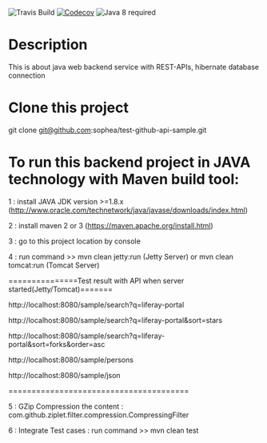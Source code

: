 ![Travis Build](https://travis-ci.org/sophea/test-github-api-sample.svg?branch=master)
[![Codecov](https://codecov.io/github/sophea/test-github-api-sample/coverage.svg?branch=master)](https://codecov.io/github/sophea/test-github-api-sample?branch=master)
![Java 8 required](https://img.shields.io/badge/java-8-brightgreen.svg)

# Description
This is about java web backend service with REST-APIs, hibernate database connection

# Clone this project
 git clone git@github.com:sophea/test-github-api-sample.git
  

# To run this backend project in JAVA technology with Maven build tool:

1 : install JAVA JDK version >=1.8.x  (http://www.oracle.com/technetwork/java/javase/downloads/index.html)

2 : install maven 2 or 3  (https://maven.apache.org/install.html)

3 : go to this project location by console

4 : run command >> mvn clean jetty:run (Jetty Server) or mvn clean tomcat:run (Tomcat Server)

   
===============Test result with API when server started(Jetty/Tomcat)=======

http://localhost:8080/sample/search?q=liferay-portal

http://localhost:8080/sample/search?q=liferay-portal&sort=stars

http://localhost:8080/sample/search?q=liferay-portal&sort=forks&order=asc

http://localhost:8080/sample/persons

http://localhost:8080/sample/json

=======================================

5 : GZip Compression the content :  com.github.ziplet.filter.compression.CompressingFilter

6 : Integrate Test cases : run command >> mvn clean test

